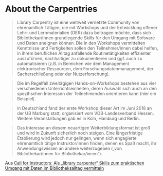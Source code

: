 # About the Carpentries

> Library Carpentry ist eine weltweit vernetzte Community von ehrenamtlich
Tätigen, die mit Workshops und der Entwicklung offener Lehr- und
Lernmaterialien (OER) dazu beitragen möchte, dass sich Bibliothekar/innen
grundlegende Skills für den Umgang mit Software und Daten aneignen können. Die
in den Workshops vermittelten Kenntnisse und Fertigkeiten sollen den
Teilnehmer/innen dabei helfen, in ihrem beruflichen Alltag anfallende
Routinetätigkeiten effizienter auszuführen, nachhaltiger zu dokumentieren und
ggf. auch zu automatisieren (z.B. in Bereichen wie dem Management
elektronischer Ressourcen, dem Forschungsdatenmanagement, der Sacherschließung
oder der Nutzerforschung).

> Die im Regelfall zweitägigen Hands-on-Workshops bestehen aus vier
verschiedenen Unterrichtseinheiten, deren Auswahl sich auch an den spezifischen
Interessen der Teilnehmenden orientieren kann (hier ein Beispiel).

> In Deutschland fand der erste Workshop dieser Art im Juni 2018 an der UB
Marburg statt, organisiert vom VDB-Landesverband Hessen. Weitere
Veranstaltungen gab es in Köln, Hamburg und Berlin.

> Das Interesse an diesem neuartigen Weiterbildungsformat ist groß und wird in
Zukunft sicherlich noch steigen. Eine längerfristige Etablierung wird jedoch
nur gelingen, wenn sich engagierte ehrenamtlich tätige Instruktor/innen finden,
denen es Spaß macht, ihr Anwendungswissen an andere weiterzugeben („von
Bibliothekar/innen für Bibliothekar/innen“).

Aus [Call for Instructors: Als „library carpenter“ Skills zum praktischen
Umgang mit Daten im Bibliotheksalltag
vermitteln](https://www.dasbibliothekswissen.de/Call-for-Instructors%3A-Als-%E2%80%9Elibrary-carpenter%E2%80%9C-Skills-zum-praktischen-Umgang-mit-Daten-im-Bibliotheksalltag-vermitteln.html)
